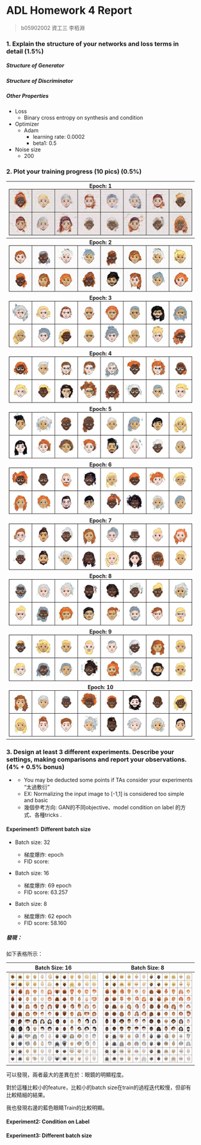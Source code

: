 # ADL Homework 4 Report

> b05902002 資工三 李栢淵



### 1. Explain the structure of your **networks** and **loss terms** in detail (1.5%)

##### Structure of Generator



##### Structure of Discriminator



##### Other Properties

- Loss
  - Binary cross entropy on synthesis and condition
- Optimizer
  - Adam
    - learning rate: 0.0002
    - beta1: 0.5
- Noise size
  - 200



### 2. Plot your training progress (10 pics) (0.5%)

| <b>Epoch: 1</b><br><img src="progress_img/fake_000.jpg"> |
| :-----------------------------------: |
| <b>Epoch: 2</b><br><img src="progress_img/fake_001.jpg"> |
| <b>Epoch: 3</b><br><img src="progress_img/fake_002.jpg"> |
| <b>Epoch: 4</b><br><img src="progress_img/fake_003.jpg"> |
| <b>Epoch: 5</b><br><img src="progress_img/fake_004.jpg"> |
| <b>Epoch: 6</b><br><img src="progress_img/fake_005.jpg"> |
| <b>Epoch: 7</b><br><img src="progress_img/fake_006.jpg"> |
| <b>Epoch: 8</b><br><img src="progress_img/fake_007.jpg"> |
| <b>Epoch: 9</b><br><img src="progress_img/fake_008.jpg"> |
| <b>Epoch: 10</b><br><img src="progress_img/fake_009.jpg"> |



### 3. Design at least 3 different experiments. Describe your settings, making comparisons and report your observations. (4% + 0.5% bonus)

- - You may be deducted some points if TAs consider your experiments “太過敷衍”
  - EX: Normalizing the input image to [-1,1] is considered too simple and basic
  - 幾個參考方向: GAN的不同objective、model condition on label 的方式、各種tricks .

#### Experiment1: Different batch size

- Batch size: 32
  - 梯度爆炸:   epoch
  - FID score: 

- Batch size: 16
  - 梯度爆炸:  69 epoch
  - FID score: 63.257

- Batch size: 8
  - 梯度爆炸:  62 epoch
  - FID score: 58.160

##### 發現：

如下表格所示：

|             Batch Size: 16             |             Batch Size: 8             |
| :------------------------------------: | :-----------------------------------: |
| <img src="exp1_img/results0_bs16.png"> | <img src="exp1_img/results0_bs8.png"> |

可以發現，兩者最大的差異在於：眼鏡的明顯程度。

對於這種比較小的feature，比較小的batch size在train的過程迭代較慢，但卻有比較精細的結果。

我也發現右邊的藍色眼睛Train的比較明顯。



#### Experiment2: Condition on Label



#### Experiment3: Different batch size

